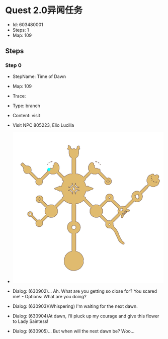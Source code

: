 # Quest 2.0异闻任务

- Id: 603480001
- Steps: 1
- Map: 109

## Steps

### Step 0
- StepName:  Time of Dawn
- Map:  109
- Trace:  
- Type:  branch
- Content:  visit
- Visit NPC 805223, Elio Lucilla

- ![images/603480001_0.png](images/603480001_0.png)
- Dialog: (630902)... Ah. What are you getting so close for? You scared me! - Options: What are you doing?
- Dialog: (630903)(Whispering) I'm waiting for the next dawn.
- Dialog: (630904)At dawn, I'll pluck up my courage and give this flower to Lady Saintess!
- Dialog: (630905)... But when will the next dawn be? Woo...


